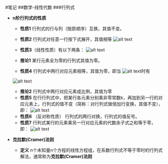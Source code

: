 #笔记
##数学-线性代数
###行列式
+ **n阶行列式的性质**

    + **性质1** 行列式的行与列（按原顺序）互换，其值不变。

    + **性质2** 行列式对任意一行按下式展开，其值相等
    ![alt text](https://github.com/zhanghaocore/Note_ML/blob/Note_ML_local/mathImg/matrix_nature_2.png "n阶行列式的性质2")
    + **性质3**（线性性质）有以下两条：
    ![alt text](https://github.com/zhanghaocore/Note_ML/blob/Note_ML_local/mathImg/matrix_nature_3.png "n阶行列式的性质3")
    + **推论1** 某行元素全为零的行列式其值为零。
    + **性质4** 行列式中两行对应元素相等，其值为零，即当 
    ![alt text](https://github.com/zhanghaocore/Note_ML/blob/Note_ML_local/mathImg/matrix_nature_4_1.png "n阶行列式的性质3")时有
    
    ![alt text](https://github.com/zhanghaocore/Note_ML/blob/Note_ML_local/mathImg/matrix_nature_4.png "n阶行列式的性质4")
    + **推论2** 行列式中两行对应元素成比例，其值为零
    + **性质5** 在行行列式中，把某行各元素分别乘非零常数k，再加到另一行的对应元素上，行列式的值不变（简称：对行列式做倍加行变换，其值不变），即：
    ![alt text](https://github.com/zhanghaocore/Note_ML/blob/Note_ML_local/mathImg/matrix_nature_5.png "n阶行列式的性质5")
    + **性质6** （反对称性质） 行列式的两行对换，行列式的值反号。
    + **性质7** 行列式某行的元素乘另一行对应元素的代数余子式之和等于零，即：
    ![alt text](https://github.com/zhanghaocore/Note_ML/blob/Note_ML_local/mathImg/matrix_nature_7.png "n阶行列式的性质7")
+ **克拉默(Cramer)法则**
    + **定义** n个未知量n个方程的线性方程组，在系数行列式不等于零时的行列式解法，通常称为**克拉默(Cramer)法则**
